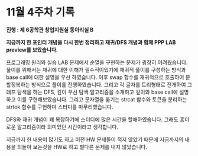 # 11월 4주차 기록
**진행 : 제 6공학관 창업지원실 동아리실 B**

**지금까지 한 포인터 개념을 다시 한번 정리하고 재귀/DFS 개념과 함께 PPP LAB preview를 보았습니다.**

프로그래밍 원리와 실습 LAB 문제에서 순열을 구현하는 문제가 굉장히 어려웠습니다.
풀이를 위해서는 재귀에 대한 이해가 필수적이었기에 재귀적 풀이를 구성하는 방식과 base call에 대한 설명을 우선 하였습니다.
이후 swap 함수를 재귀적으로 호출하여 분할정복하는 방식으로 풀이를 진행하였습니다.
그리고 각 글자를 트리형태로 전개하여 그래프 탐색을 하는 DFS, 깊이 우선 탐색 알고리즘을 소개하고 깊이와 base call에 설명하고 이를 구현해보았습니다.
그리고 문자열을 옮기는 strcat 함수와 토큰을 분리하는 strtok 함수를 구현하며 스터디를 마무리했습니다.

DFS와 재귀 개념이 꽤 복잡하기에 스터디에 많은 시간을 할애하였습니다. 
그래도 흥미로운 알고리즘이라 의미있던 시간이라고 생각합니다.

지금까지 한 내용이 많기도 하고 이전 HW 문제들이 적지 않았기 때문에 지금까지의 내용을 되돌아 보는것을 HW로 하고 별다른 문제를 내지 않았습니다.